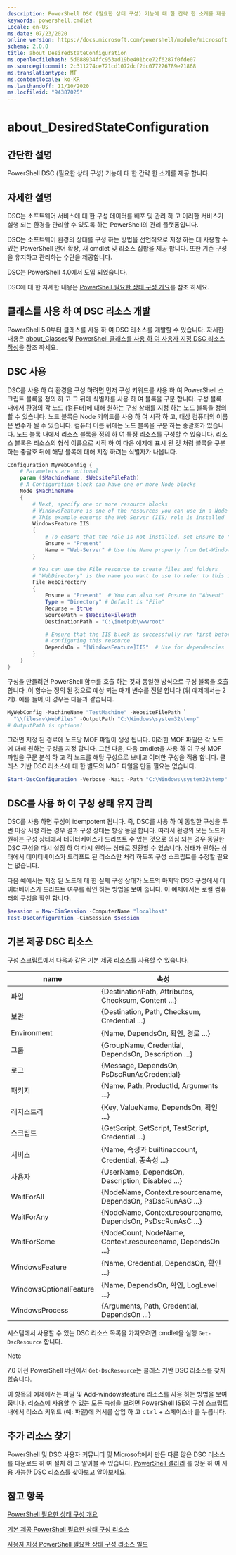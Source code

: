 ```yaml
---
description: PowerShell DSC (필요한 상태 구성) 기능에 대 한 간략 한 소개를 제공 합니다.
keywords: powershell,cmdlet
Locale: en-US
ms.date: 07/23/2020
online version: https://docs.microsoft.com/powershell/module/microsoft.powershell.core/about/about_desiredstateconfiguration?view=powershell-5.1&WT.mc_id=ps-gethelp
schema: 2.0.0
title: about_DesiredStateConfiguration
ms.openlocfilehash: 5d088934ffc953ad19be401bce72f6287f0fde07
ms.sourcegitcommit: 2c311274ce721cd1072dcf2dc077226789e21868
ms.translationtype: MT
ms.contentlocale: ko-KR
ms.lasthandoff: 11/10/2020
ms.locfileid: "94387025"
---
```

# <a name="about_desiredstateconfiguration"></a>about_DesiredStateConfiguration

## <a name="short-description"></a>간단한 설명

PowerShell DSC (필요한 상태 구성) 기능에 대 한 간략 한 소개를 제공 합니다.

## <a name="long-description"></a>자세한 설명

DSC는 소프트웨어 서비스에 대 한 구성 데이터를 배포 및 관리 하 고 이러한 서비스가 실행 되는 환경을 관리할 수 있도록 하는 PowerShell의 관리 플랫폼입니다.

DSC는 소프트웨어 환경의 상태를 구성 하는 방법을 선언적으로 지정 하는 데 사용할 수 있는 PowerShell 언어 확장, 새 cmdlet 및 리소스 집합을 제공 합니다. 또한 기존 구성을 유지하고 관리하는 수단을 제공합니다.

DSC는 PowerShell 4.0에서 도입 되었습니다.

DSC에 대 한 자세한 내용은 [PowerShell 필요한 상태 구성 개요](/powershell/scripting/dsc/overview/overview)를 참조 하세요.

## <a name="developing-dsc-resources-with-classes"></a>클래스를 사용 하 여 DSC 리소스 개발

PowerShell 5.0부터 클래스를 사용 하 여 DSC 리소스를 개발할 수 있습니다.
자세한 내용은 [about_Classes](about_Classes.md)및 [PowerShell 클래스를 사용 하 여 사용자 지정 DSC 리소스 작성](/powershell/scripting/dsc/resources/authoringresourceclass)을 참조 하세요.

## <a name="using-dsc"></a>DSC 사용

DSC를 사용 하 여 환경을 구성 하려면 먼저 구성 키워드를 사용 하 여 PowerShell 스크립트 블록을 정의 하 고 그 뒤에 식별자를 사용 하 여 블록을 구분 합니다. 구성 블록 내에서 환경의 각 노드 (컴퓨터)에 대해 원하는 구성 상태를 지정 하는 노드 블록을 정의할 수 있습니다. 노드 블록은 Node 키워드를 사용 하 여 시작 하 고, 대상 컴퓨터의 이름은 변수가 될 수 있습니다. 컴퓨터 이름 뒤에는 노드 블록을 구분 하는 중괄호가 있습니다. 노드 블록 내에서 리소스 블록을 정의 하 여 특정 리소스를 구성할 수 있습니다. 리소스 블록은 리소스의 형식 이름으로 시작 하 여 다음 예제에 표시 된 것 처럼 블록을 구분 하는 중괄호 뒤에 해당 블록에 대해 지정 하려는 식별자가 나옵니다.

```powershell
Configuration MyWebConfig {
    # Parameters are optional
    param ($MachineName, $WebsiteFilePath)
    # A Configuration block can have one or more Node blocks
    Node $MachineName
    {
        # Next, specify one or more resource blocks
        # WindowsFeature is one of the resources you can use in a Node block
        # This example ensures the Web Server (IIS) role is installed
        WindowsFeature IIS
        {
            # To ensure that the role is not installed, set Ensure to "Absent"
            Ensure = "Present"
            Name = "Web-Server" # Use the Name property from Get-WindowsFeature
        }

        # You can use the File resource to create files and folders
        # "WebDirectory" is the name you want to use to refer to this instance
        File WebDirectory
        {
            Ensure = "Present"  # You can also set Ensure to "Absent"
            Type = "Directory" # Default is "File"
            Recurse = $true
            SourcePath = $WebsiteFilePath
            DestinationPath = "C:\inetpub\wwwroot"

            # Ensure that the IIS block is successfully run first before
            # configuring this resource
            DependsOn = "[WindowsFeature]IIS"  # Use for dependencies
        }
    }
}
```

구성을 만들려면 PowerShell 함수를 호출 하는 것과 동일한 방식으로 구성 블록을 호출 합니다 .이 함수는 정의 된 것으로 예상 되는 매개 변수를 전달 합니다 (위 예제에서는 2 개). 예를 들어,이 경우는 다음과 같습니다.

```powershell
MyWebConfig -MachineName "TestMachine" -WebsiteFilePath `
  "\\filesrv\WebFiles" -OutputPath "C:\Windows\system32\temp"
# OutputPath is optional
```

그러면 지정 된 경로에 노드당 MOF 파일이 생성 됩니다. 이러한 MOF 파일은 각 노드에 대해 원하는 구성을 지정 합니다. 그런 다음, 다음 cmdlet을 사용 하 여 구성 MOF 파일을 구문 분석 하 고 각 노드를 해당 구성으로 보내고 이러한 구성을 적용 합니다. 클래스 기반 DSC 리소스에 대 한 별도의 MOF 파일을 만들 필요는 없습니다.

```powershell
Start-DscConfiguration -Verbose -Wait -Path "C:\Windows\system32\temp"
```

## <a name="using-dsc-to-maintain-configuration-state"></a>DSC를 사용 하 여 구성 상태 유지 관리

DSC를 사용 하면 구성이 idempotent 됩니다. 즉, DSC를 사용 하 여 동일한 구성을 두 번 이상 시행 하는 경우 결과 구성 상태는 항상 동일 합니다. 따라서 환경의 모든 노드가 원하는 구성 상태에서 데이터베이스가 드리프트 수 있는 것으로 의심 되는 경우 동일한 DSC 구성을 다시 설정 하 여 다시 원하는 상태로 전환할 수 있습니다. 상태가 원하는 상태에서 데이터베이스가 드리프트 된 리소스만 처리 하도록 구성 스크립트를 수정할 필요는 없습니다.

다음 예에서는 지정 된 노드에 대 한 실제 구성 상태가 노드의 마지막 DSC 구성에서 데이터베이스가 드리프트 여부를 확인 하는 방법을 보여 줍니다. 이 예제에서는 로컬 컴퓨터의 구성을 확인 합니다.

```powershell
$session = New-CimSession -ComputerName "localhost"
Test-DscConfiguration -CimSession $session
```

## <a name="built-in-dsc-resources"></a>기본 제공 DSC 리소스

구성 스크립트에서 다음과 같은 기본 제공 리소스를 사용할 수 있습니다.

|name                  |속성                                         |
|----------------------|---------------------------------------------------|
|파일                  |{DestinationPath, Attributes, Checksum, Content ...}|
|보관               |{Destination, Path, Checksum, Credential ...}       |
|Environment           |{Name, DependsOn, 확인, 경로 ...}                 |
|그룹                 |{GroupName, Credential, DependsOn, Description ...} |
|로그                   |{Message, DependsOn, PsDscRunAsCredential}         |
|패키지               |{Name, Path, ProductId, Arguments ...}              |
|레지스트리              |{Key, ValueName, DependsOn, 확인 ...}             |
|스크립트                |{GetScript, SetScript, TestScript, Credential ...}  |
|서비스               |{Name, 속성과 builtinaccount, Credential, 종속성 ...}|
|사용자                  |{UserName, DependsOn, Description, Disabled ...}    |
|WaitForAll            |{NodeName, Context.resourcename, DependsOn, PsDscRunAsC ...}|
|WaitForAny            |{NodeName, Context.resourcename, DependsOn, PsDscRunAsC ...}|
|WaitForSome           |{NodeCount, NodeName, Context.resourcename, DependsOn ...}  |
|WindowsFeature        |{Name, Credential, DependsOn, 확인 ...}           |
|WindowsOptionalFeature|{Name, DependsOn, 확인, LogLevel ...}             |
|WindowsProcess        |{Arguments, Path, Credential, DependsOn ...}        |

시스템에서 사용할 수 있는 DSC 리소스 목록을 가져오려면 cmdlet을 실행 `Get-DscResource` 합니다.

> [!NOTE]
> 7\.0 이전 PowerShell 버전에서 `Get-DscResource`는 클래스 기반 DSC 리소스를 찾지 않습니다.

이 항목의 예제에서는 파일 및 Add-windowsfeature 리소스를 사용 하는 방법을 보여 줍니다. 리소스에 사용할 수 있는 모든 속성을 보려면 PowerShell ISE의 구성 스크립트 내에서 리소스 키워드 (예: 파일)에 커서를 삽입 하 고 <kbd>ctrl</kbd> + <kbd>스페이스바</kbd> 를 누릅니다.

## <a name="find-more-resources"></a>추가 리소스 찾기

PowerShell 및 DSC 사용자 커뮤니티 및 Microsoft에서 만든 다른 많은 DSC 리소스를 다운로드 하 여 설치 하 고 알아볼 수 있습니다. [PowerShell 갤러리](https://www.powershellgallery.com/) 를 방문 하 여 사용 가능한 DSC 리소스를 찾아보고 알아보세요.

## <a name="see-also"></a>참고 항목

[PowerShell 필요한 상태 구성 개요](/powershell/scripting/dsc/overview/overview)

[기본 제공 PowerShell 필요한 상태 구성 리소스](/powershell/scripting/dsc/resources/resources)

[사용자 지정 PowerShell 필요한 상태 구성 리소스 빌드](/powershell/scripting/dsc/resources/authoringResource)
